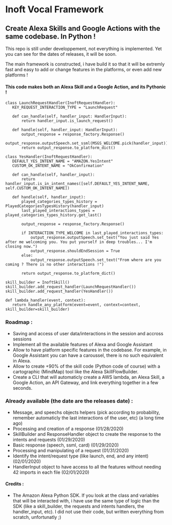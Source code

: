 # Inoft Vocal Framework
 ## Create Alexa Skills and Google Actions with the same codebase. In Python !
 
 
 This repo is still under developpement, not everything is implemented. Yet you can see for the dates of releases, it will be soon.
 
 The main framework is constructed, i have build it so that it will be extremly fast and easy to add or change features in the platforms, or even add new platforms !
 
 #### This code makes both an Alexa Skill and a Google Action, and its Pythonic !
 
 ```
 class LaunchRequestHandler(InoftRequestHandler):
    KEY_REQUEST_INTERACTION_TYPE = "LaunchRequest"

    def can_handle(self, handler_input: HandlerInput):
        return handler_input.is_launch_request()

    def handle(self, handler_input: HandlerInput):
        output_response = response_factory.Response()
        output_response.outputSpeech.set_ssml(MSGS_WELCOME.pick(handler_input))
        return output_response.to_platform_dict()
        
class YesHandler(InoftRequestHandler):
    DEFAULT_YES_INTENT_NAME = "AMAZON.YesIntent"
    CUSTOM_OK_INTENT_NAME = "OkConfirmation"

    def can_handle(self, handler_input):
        return handler_input.is_in_intent_names([self.DEFAULT_YES_INTENT_NAME, self.CUSTOM_OK_INTENT_NAME])

    def handle(self, handler_input):
        played_categories_types_history = PlayedCategoriesTypesHistory(handler_input)
        last_played_interactions_types = played_categories_types_history.get_last()
    
        output_response = response_factory.Response()
    
        if INTERACTION_TYPE_WELCOME in last_played_interactions_types:
            output_response.outputSpeech.set_text("You just said Yes after me welcoming you. You put yourself in deep troubles... I'm closing now.")
            output_response.shouldEndSession = True
        else:
            output_response.outputSpeech.set_text("From where are you coming ? There is no other interactions !")

        return output_response.to_platform_dict()
        
skill_builder = InoftSkill()
skill_builder.add_request_handler(LaunchRequestHandler())
skill_builder.add_request_handler(YesHandler())

def lambda_handler(event, context):
    return handle_any_platform(event=event, context=context, skill_builder=skill_builder)
```
 
 ### Roadmap :
 - Saving and access of user data/interactions in the session and accross sessions
 - Implement all the available features of Alexa and Google Assistant
 - Allow to have platform specific features in the codebase. For example, in Google Assistant you can have a caroussel, there is no such equivalent in Alexa.
 - Allow to create +90% of the skill code (Python code of course) with a cartographic (MindMap) tool like the Alexa SkillFlowBuilder.
 - Create a CLI that will automaticly create a AWS lambda, an Alexa Skill, a Google Action, an API Gateway, and link everything together in a few seconds.
 
 ### Already available (the date are the releases date) :
 - Message, and speechs objects helpers (pick according to probability, remember automaticly the last interactions of the user, etc) (a long time ago)
 - Processing and creation of a response (01/28/2020)
 - SkillBuilder and ResponseHandler object to create the response to the intents and requests (01/29/2020)
 - Basic response (speech, ssml, card) (01/29/2020)
 - Processing and manipulating of a request (01/31/2020)
 - Identify the intent/request type (like launch, end, and any intent) (02/01/2020)
 - HandlerInput object to have access to all the features without needing 42 imports in each file (02/01/2020)
 
 #### Credits :
 - The Amazon Alexa Python SDK. If you look at the class and variables that will be interacted with, i have use the same type of logic than the SDK (like a skill_builder, the requests and intents handlers, the handler_input, etc). I did not use their code, but written everything from scratch, unfortunatly ;)
